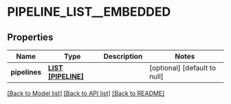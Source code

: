 # PIPELINE_LIST__EMBEDDED

## Properties
Name | Type | Description | Notes
------------ | ------------- | ------------- | -------------
**pipelines** | [**LIST [PIPELINE]**](Pipeline.md) |  | [optional] [default to null]

[[Back to Model list]](../README.md#documentation-for-models) [[Back to API list]](../README.md#documentation-for-api-endpoints) [[Back to README]](../README.md)


